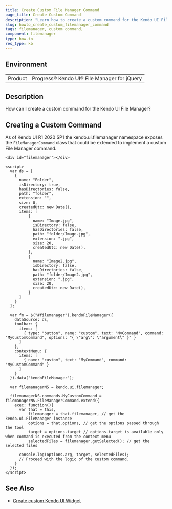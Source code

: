 ```yaml
---
title: Create Custom File Manager Command
page_title: Create Custom Command
description: "Learn how to create a custom command for the Kendo UI File Manager for jQuery."
slug: howto_create_custom_filemanager_command
tags: filemanager, custom command,
component: filemanager
type: how-to
res_type: kb
---
```



## Environment

<table>
 <tr>
  <td>Product</td>
  <td>Progress® Kendo UI® File Manager for jQuery</td>
 </tr>
</table>

## Description

How can I create a custom command for the Kendo UI File Manager?

## Creating a Custom Command

As of Kendo UI R1 2020 SP1 the kendo.ui.filemanager namespace exposes the `FileManagerCommand` class that could be extended to implement a custom File Manager command.

```
<div id="filemanager"></div>

<script>
  var ds = [
    {
      name: "Folder",
      isDirectory: true,
      hasDirectories: false,
      path: "folder",
      extension: "",
      size: 0,
      createdUtc: new Date(),
      items: [
          {
            name: "Image.jpg",
            isDirectory: false,
            hasDirectories: false,
            path: "folder/Image.jpg",
            extension: ".jpg",
            size: 20,
            createdUtc: new Date(),
          },
          {
            name: "Image2.jpg",
            isDirectory: false,
            hasDirectories: false,
            path: "folder/Image2.jpg",
            extension: ".jpg",
            size: 20,
            createdUtc: new Date(),
          }
      ]
    }
  ];
  
  var fm = $("#filemanager").kendoFileManager({
    dataSource: ds,
    toolbar: {
      items: [
        { type: "button", name: "custom", text: "MyCommand", command: "MyCustomCommand", options: "{ \"arg\": \"argument\" }" }
      ]
    },
    contextMenu: {
      items: [
        { name: "custom", text: "MyCommand", command: "MyCustomCommand" }
      ]
    }
  }).data("kendoFileManager");

  var filemanagerNS = kendo.ui.filemanager;

  filemanagerNS.commands.MyCustomCommand = filemanagerNS.FileManagerCommand.extend({
    exec: function(){
      var that = this,
          filemanager = that.filemanager, // get the kendo.ui.FileManager instance
          options = that.options, // get the options passed through the tool
          target = options.target // options.target is available only when command is executed from the context menu
          selectedFiles = filemanager.getSelected(); // get the selected files

      console.log(options.arg, target, selectedFiles);
      // Proceed with the logic of the custom command.
    }
  });
</script>
```

## See Also

* [Create custom Kendo UI Widget](https://docs.telerik.com/kendo-ui/intro/widget-basics/create-custom-kendo-widget)
